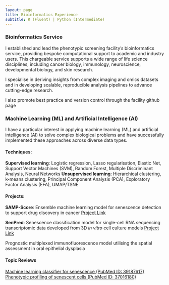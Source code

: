 ```yaml
---
layout: page
title: Bioinformatics Experience
subtitle: R (Fluent) | Python (Intermediate)
---
```


### Bioinformatics Service
I established and lead the phenotypic screening facility’s bioinformatics service, providing bespoke computational support to academic and industry users. This chargeable service supports a wide range of life science disciplines, including cancer biology, immunology, neuroscience, developmental biology, and skin research.

I specialise in deriving insights from complex imaging and omics datasets and in developing scalable, reproducible analysis pipelines to advance cutting-edge research.

I also promote best practice and version control through the facility github page

### Machine Learning (ML) and Artificial Intelligence (AI)
I have a particular interest in applying machine learning (ML) and artificial intelligence (AI) to solve complex biological problems and have successfully implemented these approaches across diverse data types.

#### Techniques:
**Supervised learning**: Logistic regression, Lasso regularisation, Elastic Net, Support Vector Machines (SVM), Random Forest, Multiple Discriminant Analysis, Neural Networks
**Unsupervised learning**: Hierarchical clustering, k-means clustering, Principal Component Analysis (PCA), Exploratory Factor Analysis (EFA), UMAP/TSNE

#### Projects:
**SAMP-Score**: Ensemble machine learning model for senescence detection to support drug discovery in cancer <a href="https://ryanjwallis.github.io/2024-02-07-SAMP-Score/" target="_blank">Project Link</a>

**SenPred**: Senescence classification model for single-cell RNA sequencing transcriptomic data developed from 3D _in vitro_ cell culture models <a href="https://ryanjwallis.github.io/2023-10-23-SenPred/" target="_blank">Project Link</a>

Prognostic multiplexed immunofluorescence model utilising the spatial assessment in oral epithelial dysplasia

#### Topic Reviews
<a href="https://pubmed.ncbi.nlm.nih.gov/39187617/" target="_blank"> Machine learning classifier for senescence (PubMed ID: 39187617)</a><br>
<a href="https://pubmed.ncbi.nlm.nih.gov/37016180/" target="_blank"> Phenotypic profiling of senescent cells (PubMed ID: 37016180)</a>





